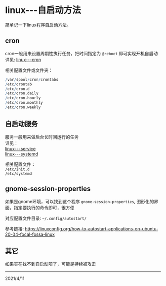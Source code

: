 # linux---自启动方法
简单记一下linux程序自启动方法。  

## cron
cron一般用来设置周期性执行任务，把时间指定为 `@reboot` 即可实现开机自启动  
详见: [linux---cron](../linux---cron/readme.md)  

相关配置文件或文件夹：  
```r
/var/spool/cron/crontabs
/etc/crontab
/etc/cron.d
/etc/cron.daily
/etc/cron.hourly
/etc/cron.monthly
/etc/cron.weekly
```


## 自启动服务
服务一般用来做后台长时间运行的任务  
详见：  
[linux---service](../linux---service/readme.md)  
[linux---systemd](../linux---systemd/readme.md)  

相关配置文件：  
`/etc/init.d`  
`/etc/systemd`  

## gnome-session-properties
如果是gnome环境，可以找到这个程序 `gnome-session-properties`, 图形化的界面，指定要执行的命令即可，很方便  

对应配置文件目录: `~/.config/autostart/`  

参考链接: https://linuxconfig.org/how-to-autostart-applications-on-ubuntu-20-04-focal-fossa-linux  

## 其它
如果实在找不到自启动项了，可能是持续被攻击  


---
2021/4/11  
